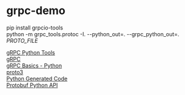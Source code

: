 # grpc-demo

pip install grpcio-tools  
python -m grpc_tools.protoc -I. --python_out=. --grpc_python_out=. *PROTO_FILE*


[gRPC Python Tools](https://github.com/grpc/grpc/tree/master/tools/distrib/python/grpcio_tools)  
[gRPC](https://grpc.io/)  
[gRPC Basics - Python](https://grpc.io/docs/tutorials/basic/python.html)  
[proto3](https://developers.google.com/protocol-buffers/docs/proto3)  
[Python Generated Code](https://developers.google.com/protocol-buffers/docs/reference/python-generated)  
[Protobuf Python API](https://developers.google.com/protocol-buffers/docs/reference/python/)  
